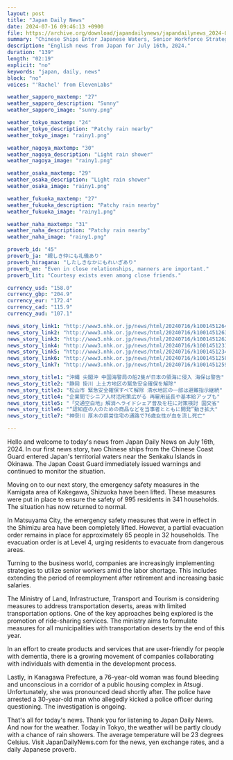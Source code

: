 ```yaml
---
layout: post
title: "Japan Daily News"
date: 2024-07-16 09:46:13 +0900
file: https://archive.org/download/japandailynews/japandailynews_2024-07-16.mp3
summary: "Chinese Ships Enter Japanese Waters, Senior Workforce Strategies Spread, & more…"
description: "English news from Japan for July 16th, 2024."
duration: "139"
length: "02:19"
explicit: "no"
keywords: "japan, daily, news"
block: "no"
voices: "'Rachel' from ElevenLabs"

weather_sapporo_maxtemp: "27"
weather_sapporo_description: "Sunny"
weather_sapporo_image: "sunny.png"

weather_tokyo_maxtemp: "24"
weather_tokyo_description: "Patchy rain nearby"
weather_tokyo_image: "rainy1.png"

weather_nagoya_maxtemp: "30"
weather_nagoya_description: "Light rain shower"
weather_nagoya_image: "rainy1.png"

weather_osaka_maxtemp: "29"
weather_osaka_description: "Light rain shower"
weather_osaka_image: "rainy1.png"

weather_fukuoka_maxtemp: "27"
weather_fukuoka_description: "Patchy rain nearby"
weather_fukuoka_image: "rainy1.png"

weather_naha_maxtemp: "31"
weather_naha_description: "Patchy rain nearby"
weather_naha_image: "rainy1.png"

proverb_id: "45"
proverb_ja: "親しき仲にも礼儀あり"
proverb_hiragana: "したしきなかにもれいぎあり"
proverb_en: "Even in close relationships, manners are important."
proverb_lit: "Courtesy exists even among close friends."

currency_usd: "158.0"
currency_gbp: "204.9"
currency_eur: "172.4"
currency_cad: "115.9"
currency_aud: "107.1"

news_story_link1: "http://www3.nhk.or.jp/news/html/20240716/k10014512641000.html"
news_story_link2: "http://www3.nhk.or.jp/news/html/20240716/k10014512631000.html"
news_story_link3: "http://www3.nhk.or.jp/news/html/20240716/k10014512621000.html"
news_story_link4: "http://www3.nhk.or.jp/news/html/20240716/k10014512311000.html"
news_story_link5: "http://www3.nhk.or.jp/news/html/20240716/k10014512341000.html"
news_story_link6: "http://www3.nhk.or.jp/news/html/20240716/k10014512581000.html"
news_story_link7: "http://www3.nhk.or.jp/news/html/20240716/k10014512591000.html"

news_story_title1: "沖縄 尖閣沖 中国海警局の船2隻が日本の領海に侵入 海保は警告"
news_story_title2: "静岡 掛川 上土方地区の緊急安全確保を解除"
news_story_title3: "松山市 緊急安全確保すべて解除 清水地区の一部は避難指示継続"
news_story_title4: "企業間でシニア人材活用策広がる 再雇用延長や基本給アップも"
news_story_title5: "「交通空白地」解消へライドシェア普及を柱に対策検討 国交省"
news_story_title6: "“認知症の人のための商品などを当事者とともに開発”動き拡大"
news_story_title7: "神奈川 厚木の県営住宅の通路で76歳女性が血を流し死亡"

---
```


Hello and welcome to today's news from Japan Daily News on July 16th, 2024. In our first news story, two Chinese ships from the Chinese Coast Guard entered Japan's territorial waters near the Senkaku Islands in Okinawa. The Japan Coast Guard immediately issued warnings and continued to monitor the situation.

Moving on to our next story, the emergency safety measures in the Kamigata area of Kakegawa, Shizuoka have been lifted. These measures were put in place to ensure the safety of 995 residents in 341 households. The situation has now returned to normal.

In Matsuyama City, the emergency safety measures that were in effect in the Shimizu area have been completely lifted. However, a partial evacuation order remains in place for approximately 65 people in 32 households. The evacuation order is at Level 4, urging residents to evacuate from dangerous areas.

Turning to the business world, companies are increasingly implementing strategies to utilize senior workers amid the labor shortage. This includes extending the period of reemployment after retirement and increasing basic salaries.

The Ministry of Land, Infrastructure, Transport and Tourism is considering measures to address transportation deserts, areas with limited transportation options. One of the key approaches being explored is the promotion of ride-sharing services. The ministry aims to formulate measures for all municipalities with transportation deserts by the end of this year.

In an effort to create products and services that are user-friendly for people with dementia, there is a growing movement of companies collaborating with individuals with dementia in the development process.

Lastly, in Kanagawa Prefecture, a 76-year-old woman was found bleeding and unconscious in a corridor of a public housing complex in Atsugi. Unfortunately, she was pronounced dead shortly after. The police have arrested a 30-year-old man who allegedly kicked a police officer during questioning. The investigation is ongoing.

That's all for today's news. Thank you for listening to Japan Daily News. And now for the weather. Today in Tokyo, the weather will be partly cloudy with a chance of rain showers. The average temperature will be 23 degrees Celsius.  Visit JapanDailyNews.com for the news, yen exchange rates, and a daily Japanese proverb.
